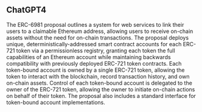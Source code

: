## ChatGPT4

The ERC-6981 proposal outlines a system for web services to link their users to a claimable Ethereum address, allowing users to receive on-chain assets without the need for on-chain transactions. The proposal deploys unique, deterministically-addressed smart contract accounts for each ERC-721 token via a permissionless registry, granting each token the full capabilities of an Ethereum account while maintaining backwards compatibility with previously deployed ERC-721 token contracts. Each token-bound account is owned by a single ERC-721 token, allowing the token to interact with the blockchain, record transaction history, and own on-chain assets. Control of each token-bound account is delegated to the owner of the ERC-721 token, allowing the owner to initiate on-chain actions on behalf of their token. The proposal also includes a standard interface for token-bound account implementations.
